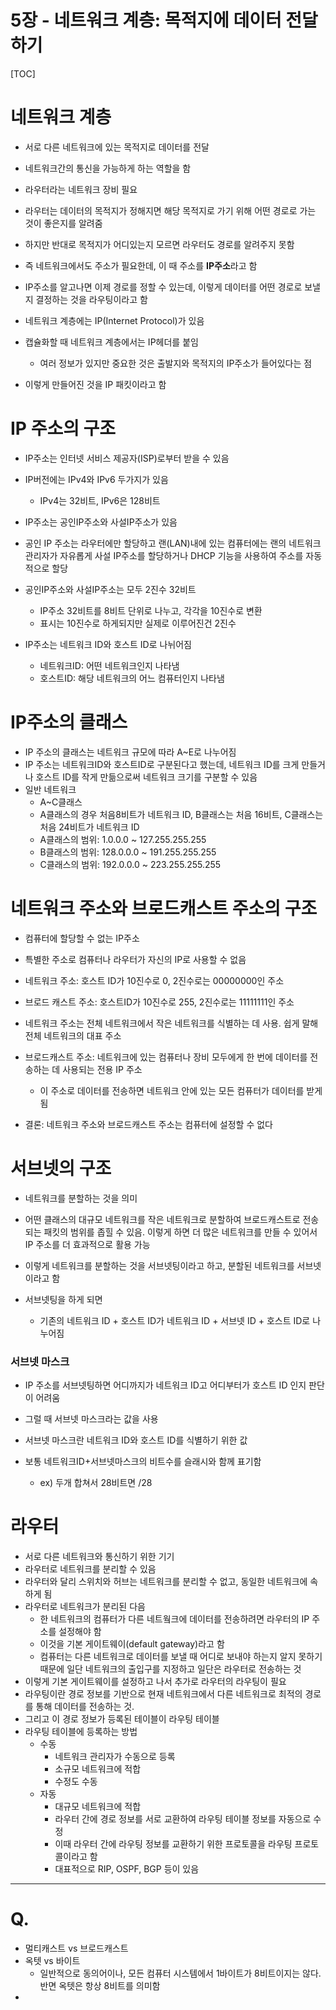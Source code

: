 

# 5장 - 네트워크 계층: 목적지에 데이터 전달하기

[TOC]



# 네트워크 계층

- 서로 다른 네트워크에 있는 목적지로 데이터를 전달
- 네트워크간의 통신을 가능하게 하는 역할을 함



- 라우터라는 네트워크 장비 필요
- 라우터는 데이터의 목적지가 정해지면 해당 목적지로 가기 위해 어떤 경로로 가는 것이 좋은지를 알려줌
- 하지만 반대로 목적지가 어디있는지 모르면 라우터도 경로를 알려주지 못함
- 즉 네트워크에서도 주소가 필요한데, 이 때 주소를 **IP주소**라고 함



- IP주소를 알고나면 이제 경로를 정할 수 있는데, 이렇게 데이터를 어떤 경로로 보낼지 결정하는 것을 라우팅이라고 함



- 네트워크 계층에는 IP(Internet Protocol)가 있음
- 캡슐화할 때 네트워크 계층에서는 IP헤더를 붙임
  - 여러 정보가 있지만 중요한 것은 출발지와 목적지의 IP주소가 들어있다는 점
- 이렇게 만들어진 것을 IP 패킷이라고 함



# IP 주소의 구조

- IP주소는 인터넷 서비스 제공자(ISP)로부터 받을 수 있음
- IP버전에는 IPv4와 IPv6 두가지가 있음
  - IPv4는 32비트, IPv6은 128비트

- IP주소는 공인IP주소와 사설IP주소가 있음
- 공인 IP 주소는 라우터에만 할당하고 랜(LAN)내에 있는 컴퓨터에는 랜의 네트워크 관리자가 자유롭게 사설 IP주소를 할당하거나 DHCP 기능을 사용하여 주소를 자동적으로 할당
- 공인IP주소와 사설IP주소는 모두 2진수 32비트
  - IP주소 32비트를 8비트 단위로 나누고, 각각을 10진수로 변환
  - 표시는 10진수로 하게되지만 실제로 이루어진건 2진수
- IP주소는 네트워크 ID와 호스트 ID로 나뉘어짐
  - 네트워크ID: 어떤 네트워크인지 나타냄
  - 호스트ID: 해당 네트워크의 어느 컴퓨터인지 나타냄



# IP주소의 클래스

- IP 주소의 클래스는 네트워크 규모에 따라 A~E로 나누어짐
- IP 주소는 네트워크ID와 호스트ID로 구분된다고 했는데, 네트워크 ID를 크게 만들거나 호스트 ID를 작게 만듦으로써 네트워크 크기를 구분할 수 있음
- 일반 네트워크
  - A~C클래스
  - A클래스의 경우 처음8비트가 네트워크 ID, B클래스는 처음 16비트, C클래스는 처음 24비트가 네트워크 ID
  - A클래스의 범위: 1.0.0.0 ~ 127.255.255.255
  - B클래스의 범위: 128.0.0.0 ~ 191.255.255.255
  - C클래스의 범위: 192.0.0.0 ~ 223.255.255.255



# 네트워크 주소와 브로드캐스트 주소의 구조

- 컴퓨터에 할당할 수 없는 IP주소
- 특별한 주소로 컴퓨터나 라우터가 자신의 IP로 사용할 수 없음



- 네트워크 주소: 호스트 ID가 10진수로 0, 2진수로는 00000000인 주소
- 브로드 캐스트 주소: 호스트ID가 10진수로 255, 2진수로는 11111111인 주소



- 네트워크 주소는 전체 네트워크에서 작은 네트워크를 식별하는 데 사용. 쉽게 말해 전체 네트워크의 대표 주소
- 브로드캐스트 주소: 네트워크에 있는 컴퓨터나 장비 모두에게 한 번에 데이터를 전송하는 데 사용되는 전용 IP 주소
  - 이 주소로 데이터를 전송하면 네트워크 안에 있는 모든 컴퓨터가 데이터를 받게 됨



- 결론: 네트워크 주소와 브로드캐스트 주소는 컴퓨터에 설정할 수 없다



# 서브넷의 구조

- 네트워크를 분할하는 것을 의미

- 어떤 클래스의 대규모 네트워크를 작은 네트워크로 분할하여 브로드캐스트로 전송되는 패킷의 범위를 좁힐 수 있음. 이렇게 하면 더 많은 네트워크를 만들 수 있어서 IP 주소를 더 효과적으로 활용 가능
- 이렇게 네트워크를 분할하는 것을 서브넷팅이라고 하고, 분할된 네트워크를 서브넷이라고 함
- 서브넷팅을 하게 되면
  - 기존의 네트워크 ID + 호스트 ID가 네트워크 ID + 서브넷 ID + 호스트 ID로 나누어짐



### 서브넷 마스크

- IP 주소를 서브넷팅하면 어디까지가 네트워크 ID고 어디부터가 호스트 ID 인지 판단이 어려움
- 그럴 때 서브넷 마스크라는 값을 사용
- 서브넷 마스크란 네트워크 ID와 호스트 ID를 식별하기 위한 값

- 보통 네트워크ID+서브넷마스크의 비트수를 슬래시와 함께 표기함
  - ex) 두개 합쳐서 28비트면 /28



# 라우터

- 서로 다른 네트워크와 통신하기 위한 기기
- 라우터로 네트워크를 분리할 수 있음
- 라우터와 달리 스위치와 허브는 네트워크를 분리할 수 없고, 동일한 네트워크에 속하게 됨
- 라우터로 네트워크가 분리된 다음
  - 한 네트워크의 컴퓨터가 다른 네트웤크에 데이터를 전송하려면 라우터의 IP 주소를 설정해야 함
  - 이것을 기본 게이트웨이(default gateway)라고 함
  - 컴퓨터는 다른 네트워크로 데이터를 보낼 때 어디로 보내야 하는지 알지 못하기 때문에 일단 네트워크의 출입구를 지정하고 일단은 라우터로 전송하는 것
- 이렇게 기본 게이트웨이를 설정하고 나서 추가로 라우터의 라우팅이 필요
- 라우팅이란 경로 정보를 기반으로 현재 네트워크에서 다른 네트워크로 최적의 경로를 통해 데이터를 전송하는 것.
- 그리고 이 경로 정보가 등록된 테이블이 라우팅 테이블
- 라우팅 테이블에 등록하는 방법
  - 수동
    - 네트워크 관리자가 수동으로 등록
    - 소규모 네트워크에 적합
    - 수정도 수동
  - 자동
    - 대규모 네트워크에 적합
    - 라우터 간에 경로 정보를 서로 교환하여 라우팅 테이블 정보를 자동으로 수정
    - 이때 라우터 간에 라우팅 정보를 교환하기 위한 프로토콜을 라우팅 프로토콜이라고 함
    - 대표적으로 RIP, OSPF, BGP 등이 있음



---

# Q.

- 멀티캐스트 vs 브로드캐스트
- 옥텟 vs 바이트
  - 일반적으로 동의어이나, 모든 컴퓨터 시스템에서 1바이트가 8비트이지는 않다. 반면 옥텟은 항상 8비트를 의미함
- 
